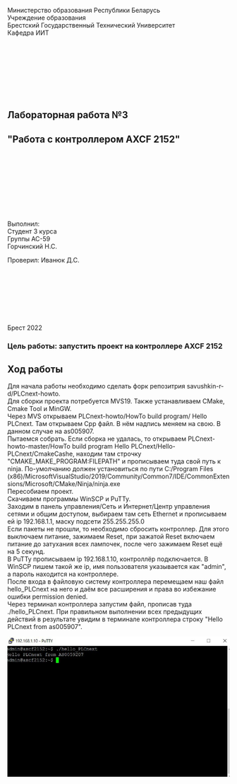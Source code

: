 Министерство образования Республики Беларусь  
Учреждение образования   
Брестский Государственный Технический Университет  
Кафедра ИИТ
<br/><br/><br/><br/><br/><br/><br/><br/><br/>
## Лабораторная работа №3
## "Работа с контроллером AXCF 2152"
<br/><br/><br/><br/><br/><br/><br/><br/><br/>
Выполнил:  
Студент 3 курса  
Группы АС-59  
Горчинский Н.С.  

Проверил:
Иванюк Д.С.
<br/><br/><br/><br/><br/><br/><br/><br/><br/>
Брест 2022

### Цель работы: запустить проект на контроллере AXCF 2152
## Ход работы 
Для начала работы необходимо сделать форк репозитрия savushkin-r-d/PLCnext-howto.   
Для сборки проекта потребуется MVS19. Также устанавливаем CMake, Cmake Tool и MinGW.   
Через MVS открываем PLCnext-howto/HowTo build program/ Hello PLCnext. Там открываем Cpp файл. В нём надпись меняем на свою. В данном случае на as005907.  
Пытаемся собрать. Если сборка не удалась, то открываем PLCnext-howto-master/HowTo build program Hello PLCnext/Hello-PLCnext/CmakeCashe, находим там строчку "CMAKE_MAKE_PROGRAM:FILEPATH" и прописываем туда свой путь к ninja. По-умолчанию должен установиться по пути C:/Program Files (x86)/MicrosoftVisualStudio/2019/Community/Common7/IDE/CommonExtensions/Microsoft/CMake/Ninja/ninja.exe   
Пересобиаем проект.   
Скачиваем программы WinSCP и PuTTy.   
Заходим в панель управления/Сеть и Интернет/Центр управления сетями и общим доступом, выбираем там сеть Ethernet и прописываем ей ip 192.168.1.1, маску подсети 255.255.255.0   
Если пакеты не прошли, то необходимо сбросить контроллер. Для этого выключаем питание, зажимаем Reset, при зажатой Reset включаем питание до затухания всех лампочек, после чего зажимаем Reset ещё на 5 секунд.   
В PuTTy прописываем ip 192.168.1.10, контроллёр подключается.
В WinSCP пишем такой же ip, имя пользователя указывается как "admin", а пароль находится на контроллере.   
После входа в файловую систему контроллера перемещаем наш файл hello_PLCnext на него и даём все расширения и права во избежание ошибки permission denied.   
Через терминал контроллера запустим файл, прописав туда ./hello_PLCnext. При правильном выполнении всех предыдущих действий в результате увидим в терминале контроллера строку "Hello PLCnext from as005907".   

![](../../images/lab3result.jpg)